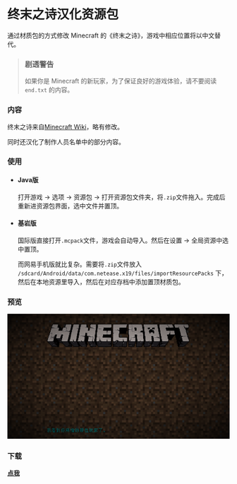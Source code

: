 # 终末之诗汉化资源包

通过材质包的方式修改 Minecraft 的《终末之诗》，游戏中相应位置将以中文替代。

>### 剧透警告
>
>如果你是 Minecraft 的新玩家，为了保证良好的游戏体验，请不要阅读 `end.txt` 的内容。

### 内容

终末之诗来自[Minecraft Wiki](https://minecraft-zh.gamepedia.com/终末之诗)，略有修改。

同时还汉化了制作人员名单中的部分内容。

### 使用

* #### Java版

  打开游戏 -> 选项 -> 资源包 -> 打开资源包文件夹，将`.zip`文件拖入。完成后重新进资源包界面，选中文件并置顶。

* #### 基岩版

  国际版直接打开`.mcpack`文件，游戏会自动导入。然后在设置 -> 全局资源中选中置顶。

  而网易手机版就比复杂。需要将`.zip`文件放入 `/sdcard/Android/data/com.netease.x19/files/importResourcePacks` 下，然后在本地资源里导入，然后在对应存档中添加置顶材质包。

### 预览

![终末之诗](https://github.com/Lazyb0x/Archives/raw/master/Release/EndPoem-CN/Poem.png)

### 下载

**[点我](https://github.com/Lazyb0x/EndPoem-zh_CN/releases/latest)**